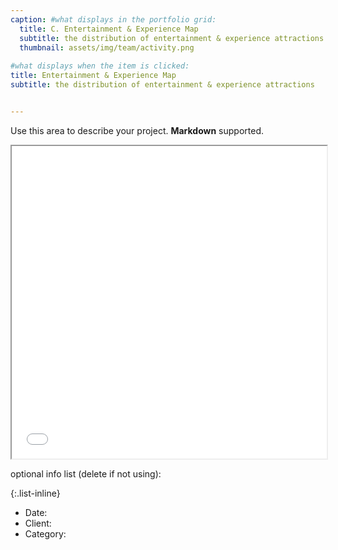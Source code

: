 ```yaml
---
caption: #what displays in the portfolio grid:
  title: C. Entertainment & Experience Map
  subtitle: the distribution of entertainment & experience attractions
  thumbnail: assets/img/team/activity.png
  
#what displays when the item is clicked:
title: Entertainment & Experience Map
subtitle: the distribution of entertainment & experience attractions


---
```

Use this area to describe your project. **Markdown** supported.

<iframe src="/assets/proj2.html" width="100%" height="500px"></iframe>

optional info list (delete if not using):

{:.list-inline} 
- Date: 
- Client: 
- Category: 
